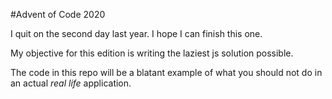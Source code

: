 #Advent of Code 2020

I quit on the second day last year. I hope I can finish this one. 

My objective for this edition is writing the laziest js solution possible. 

The code in this repo will be a blatant example of what you should not do in an actual *real life* application. 

